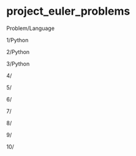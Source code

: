 project_euler_problems
======================

Problem/Language
 
1/Python

2/Python

3/Python

4/

5/

6/

7/

8/

9/

10/
